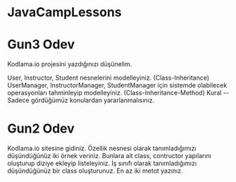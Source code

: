 # JavaCampLessons

# Gun3 Odev

Kodlama.io projesini yazdığınızı düşünelim.

User, Instructor, Student nesnelerini modelleyiniz. (Class-Inheritance)
UserManager, InstructorManager, StudentManager için sistemde olabilecek operasyonları tahminleyip modelleyiniz. (Class-Inheritance-Method)
Kural -- Sadece gördüğümüz konulardan yararlanmalısınız.

# Gun2 Odev
Kodlama.io sitesine gidiniz.
Özellik nesnesi olarak tanımladığımızı düşündüğünüz iki örnek veriniz.
Bunlara ait class, contructor yapılarını oluşturup diziye ekleyip listeleyiniz.
İş sınıfı olarak tanımladığımızı düşündüğünüz bir class oluşturunuz. En az iki metot yazınız.

